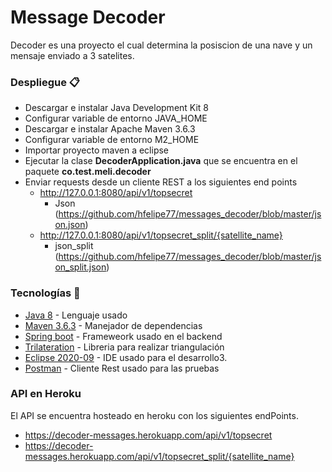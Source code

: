 # Message Decoder
Decoder es una proyecto el cual determina la posiscion de una nave y un mensaje enviado a 3 satelites.

### Despliegue 📋
* Descargar e instalar Java Development Kit 8
* Configurar variable de entorno JAVA_HOME
* Descargar e instalar Apache Maven 3.6.3
* Configurar variable de entorno M2_HOME
* Importar proyecto maven a eclipse
* Ejecutar la clase **DecoderApplication.java** que se encuentra en el paquete **co.test.meli.decoder**
* Enviar requests desde un cliente REST a los siguientes end points
  * http://127.0.0.1:8080/api/v1/topsecret    
    * Json (https://github.com/hfelipe77/messages_decoder/blob/master/json.json)
  * http://127.0.0.1:8080/api/v1/topsecret_split/{satellite_name}  
    * json_split (https://github.com/hfelipe77/messages_decoder/blob/master/json_split.json)
    
    
### Tecnologías 🔧
* [Java 8](https://www.java.com/es/) - Lenguaje usado
* [Maven 3.6.3](https://maven.apache.org/) - Manejador de dependencias
* [Spring boot](https://spring.io/projects/spring-boot) - Frameweork usado en el backend
* [Trilateration](https://github.com/lemmingapex/trilateration) - Libreria para realizar triangulación
* [Eclipse 2020-09](https://www.eclipse.org/downloads/packages/release/2020-09) - IDE usado para el desarrollo3.
* [Postman](https://www.postman.com/) - Cliente Rest usado para las pruebas

### API en Heroku
El API se encuentra hosteado en heroku con los siguientes endPoints.
 * https://decoder-messages.herokuapp.com/api/v1/topsecret
 * https://decoder-messages.herokuapp.com/api/v1/topsecret_split/{satellite_name}
